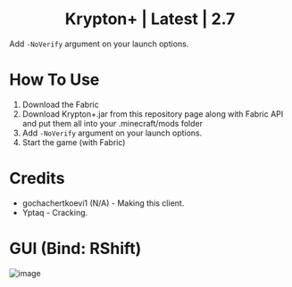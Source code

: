 <h1 align="center">Krypton+ | Latest | 2.7 </h1>

Add ```-NoVerify``` argument on your launch options.

# How To Use
1. Download the Fabric
2. Download Krypton+.jar from this repository page along with Fabric API and put them all into your .minecraft/mods folder
3. Add ```-NoVerify``` argument on your launch options.
4. Start the game (with Fabric)

# Credits
- gochachertkoevi1 (N/A) - Making this client.
- Yptaq - Cracking.

# GUI (Bind: RShift)

![image](https://github.com/IseyitThe/Krypton-Plus/blob/main/GUI.png?raw=true)
